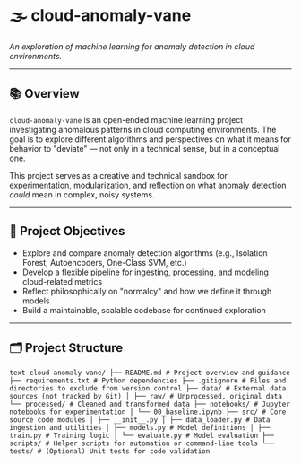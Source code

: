 # 🌫️ cloud-anomaly-vane

*An exploration of machine learning for anomaly detection in cloud environments.*

---

## 📚 Overview

`cloud-anomaly-vane` is an open-ended machine learning project investigating anomalous patterns in cloud computing environments. The goal is to explore different algorithms and perspectives on what it means for behavior to "deviate" — not only in a technical sense, but in a conceptual one.

This project serves as a creative and technical sandbox for experimentation, modularization, and reflection on what anomaly detection *could* mean in complex, noisy systems.

---

## 🧠 Project Objectives

- Explore and compare anomaly detection algorithms (e.g., Isolation Forest, Autoencoders, One-Class SVM, etc.)
- Develop a flexible pipeline for ingesting, processing, and modeling cloud-related metrics
- Reflect philosophically on "normalcy" and how we define it through models
- Build a maintainable, scalable codebase for continued exploration

---

## 🗂️ Project Structure
```text cloud-anomaly-vane/ ├── README.md # Project overview and guidance ├── requirements.txt # Python dependencies ├── .gitignore # Files and directories to exclude from version control ├── data/ # External data sources (not tracked by Git) │ ├── raw/ # Unprocessed, original data │ └── processed/ # Cleaned and transformed data ├── notebooks/ # Jupyter notebooks for experimentation │ └── 00_baseline.ipynb ├── src/ # Core source code modules │ ├── __init__.py │ ├── data_loader.py # Data ingestion and utilities │ ├── models.py # Model definitions │ ├── train.py # Training logic │ └── evaluate.py # Model evaluation ├── scripts/ # Helper scripts for automation or command-line tools └── tests/ # (Optional) Unit tests for code validation ```